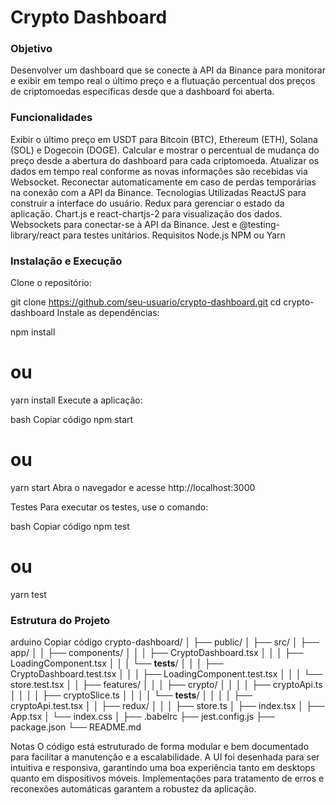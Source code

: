 # Crypto Dashboard
### Objetivo
Desenvolver um dashboard que se conecte à API da Binance para monitorar e exibir em tempo real o último preço e a flutuação percentual dos preços de criptomoedas específicas desde que a dashboard foi aberta.

### Funcionalidades
Exibir o último preço em USDT para Bitcoin (BTC), Ethereum (ETH), Solana (SOL) e Dogecoin (DOGE).
Calcular e mostrar o percentual de mudança do preço desde a abertura do dashboard para cada criptomoeda.
Atualizar os dados em tempo real conforme as novas informações são recebidas via Websocket.
Reconectar automaticamente em caso de perdas temporárias na conexão com a API da Binance.
Tecnologias Utilizadas
ReactJS para construir a interface do usuário.
Redux para gerenciar o estado da aplicação.
Chart.js e react-chartjs-2 para visualização dos dados.
Websockets para conectar-se à API da Binance.
Jest e @testing-library/react para testes unitários.
Requisitos
Node.js
NPM ou Yarn

### Instalação e Execução
Clone o repositório:

git clone https://github.com/seu-usuario/crypto-dashboard.git
cd crypto-dashboard
Instale as dependências:

npm install
# ou
yarn install
Execute a aplicação:

bash
Copiar código
npm start
# ou
yarn start
Abra o navegador e acesse http://localhost:3000

Testes
Para executar os testes, use o comando:

bash
Copiar código
npm test
# ou
yarn test
### Estrutura do Projeto
arduino
Copiar código
crypto-dashboard/
│
├── public/
│
├── src/
│   ├── app/
│   │   ├── components/
│   │   │   ├── CryptoDashboard.tsx
│   │   │   ├── LoadingComponent.tsx
│   │   │   └── __tests__/
│   │   │       ├── CryptoDashboard.test.tsx
│   │   │       ├── LoadingComponent.test.tsx
│   │   │       └── store.test.tsx
│   │   ├── features/
│   │   │   ├── crypto/
│   │   │   │   ├── cryptoApi.ts
│   │   │   │   ├── cryptoSlice.ts
│   │   │   │   └── __tests__/
│   │   │   │       ├── cryptoApi.test.tsx
│   │   ├── redux/
│   │   │   ├── store.ts
│   ├── index.tsx
│   ├── App.tsx
│   └── index.css
│
├── .babelrc
├── jest.config.js
├── package.json
└── README.md

Notas
O código está estruturado de forma modular e bem documentado para facilitar a manutenção e a escalabilidade.
A UI foi desenhada para ser intuitiva e responsiva, garantindo uma boa experiência tanto em desktops quanto em dispositivos móveis.
Implementações para tratamento de erros e reconexões automáticas garantem a robustez da aplicação.